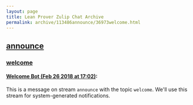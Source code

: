 ```yaml
---
layout: page
title: Lean Prover Zulip Chat Archive 
permalink: archive/113486announce/36973welcome.html
---
```


## [announce](index.html)
### [welcome](36973welcome.html)

#### [Welcome Bot (Feb 26 2018 at 17:02)](https://leanprover.zulipchat.com/#narrow/stream/113486-announce/topic/welcome/near/123002019):
This is a message on stream `announce` with the topic `welcome`. We'll use this stream for system-generated notifications.

